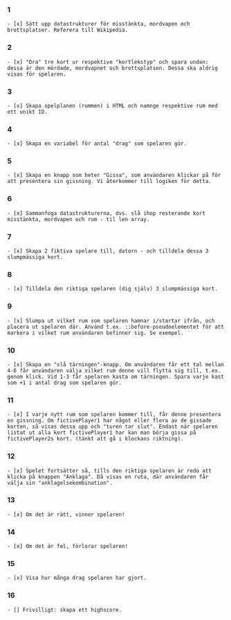 ### 1
    - [x] Sätt upp datastrukturer för misstänkta, mordvapen och brottsplatser. Referera till Wikipedia.
### 2
    - [x] "Dra" tre kort ur respektive "kortlekstyp" och spara undan: dessa är den mördade, mordvapnet och brottsplatsen. Dessa ska aldrig visas för spelaren.
### 3
    - [x] Skapa spelplanen (rummen) i HTML och namnge respektive rum med ett unikt ID.
### 4
    - [x] Skapa en variabel för antal "drag" som spelaren gör.
### 5
    - [x] Skapa en knapp som heter "Gissa", som användaren klickar på för att presentera sin gissning. Vi återkommer till logiken för detta.
### 6
    - [x] Sammanfoga datastrukturerna, dvs. slå ihop resterande kort misstänkta, mordvapen och rum - til len array.
### 7
    - [x] Skapa 2 fiktiva spelare till, datorn - och tilldela dessa 3 slumpmässiga kort.
### 8
    - [x] Tilldela den riktiga spelaren (dig själv) 3 slumpmässiga kort.
### 9
    - [x] Slumpa ut vilket rum som spelaren hamnar i/startar ifrån, och placera ut spelaren där. Använd t.ex. ::before-pseudoelementet för att markera i vilket rum användaren befinner sig. Se exempel.
### 10
    - [x] Skapa en "slå tärningen"-knapp. Om användaren får ett tal mellan 4-6 får användaren välja vilket rum denne vill flytta sig till, t.ex. genom klick. Vid 1-3 får spelaren kasta om tärningen. Spara varje kast som +1 i antal drag som spelaren gör.
### 11
    - [x] I varje nytt rum som spelaren kommer till, får denne presentera en gissning. Om fictivePlayer1 har något eller flera av de gissade korten, så visas dessa upp och "turen tar slut". Endast när spelaren listat ut alla kort fictivePlayer1 har kan man börja gissa på 
    fictivePlayer2s kort. (tänkt att gå i klockans riktning).
### 12
    - [x] Spelet fortsätter så, tills den riktiga spelaren är redo att klicka på knappen "Anklaga". Då visas en ruta, där användaren får välja sin "anklagelsekombination".
### 13
    - [x] Om det är rätt, vinner spelaren!
### 14   
    - [x] Om det är fel, förlorar spelaren!
### 15
    - [x] Visa hur många drag spelaren har gjort.
### 16   
    - [] Frivilligt: skapa ett highscore.